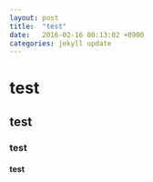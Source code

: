 ```yaml
---
layout: post
title:  "test"
date:   2016-02-16 00:13:02 +0900
categories: jekyll update
---
```



# test

## test

### test

#### test

